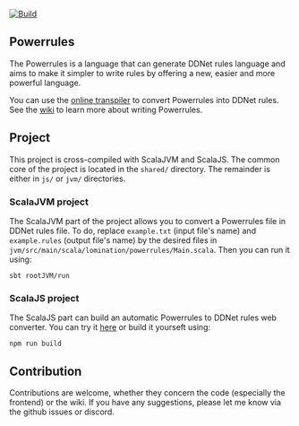 [![Build](https://github.com/lomination/Powerrules/actions/workflows/build.yaml/badge.svg)](https://github.com/lomination/Powerrules/actions/workflows/build.yaml)

## Powerrules

The Powerrules is a language that can generate DDNet rules language and aims to make it simpler to write rules by offering a new, easier and more powerful language.

You can use the [online transpiler](https://lomination.github.io/Powerrules/) to convert Powerrules into DDNet rules. See the [wiki](https://github.com/lomination/Powerrules/wiki) to learn more about writing Powerrules.

## Project

This project is cross-compiled with ScalaJVM and ScalaJS. The common core of the project is located in the `shared/` directory. The remainder is either in `js/` or `jvm/` directories.

### ScalaJVM project

The ScalaJVM part of the project allows you to convert a Powerrules file in DDNet rules file. To do, replace `example.txt` (input file's name) and `example.rules` (output file's name) by the desired files in `jvm/src/main/scala/lomination/powerrules/Main.scala`. Then you can run it using:

```
sbt rootJVM/run
```

### ScalaJS project

The ScalaJS part can build an automatic Powerrules to DDNet rules web converter. You can try it [here](https://lomination.github.io/Powerrules/) or build it yourseft using:

```
npm run build
```

## Contribution

Contributions are welcome, whether they concern the code (especially the frontend) or the wiki. If you have any suggestions, please let me know via the github issues or discord.
